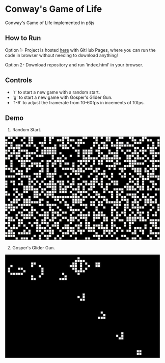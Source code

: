 # Conway's Game of Life
 Conway's Game of Life implemented in p5js
 
## How to Run
Option 1- Project is hosted [here](https://badtimetraveler.github.io/Game_of_Life/) with GitHub Pages, where you can run the code in browser without needing to download anything!

Option 2- Download repository and run 'index.html' in your browser.

## Controls
- 'r' to start a new game with a random start.
- 'g' to start a new game with Gosper's Glider Gun. 
- '1-6' to adjust the framerate from 10-60fps in incements of 10fps.

## Demo
1. Random Start.

![github](Gifs/GoL-Random%20Start.gif)

2. Gosper's Glider Gun.

![github](Gifs/Gosper's%20Glider%20Gun.gif)
